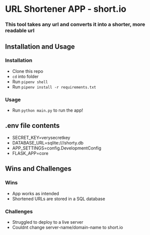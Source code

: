 # URL Shortener APP - short.io
### This tool takes any url and converts it into a shorter, more readable url

## Installation and Usage
### Installation
- Clone this repo
- `cd` into folder
- Run `pipenv shell`
- Run `pipenv install -r requirements.txt`

### Usage
- Run `python main.py` to run the app!

## .env file contents
- SECRET_KEY=verysecretkey
- DATABASE_URL=sqlite:///shorty.db
- APP_SETTINGS=config.DevelopmentConfig
- FLASK_APP=core

## Wins and Challenges
### Wins
- App works as intended
- Shortened URLs are stored in a SQL database

### Challenges
- Struggled to deploy to a live server
- Couldnt change server-name/domain-name to short.io
